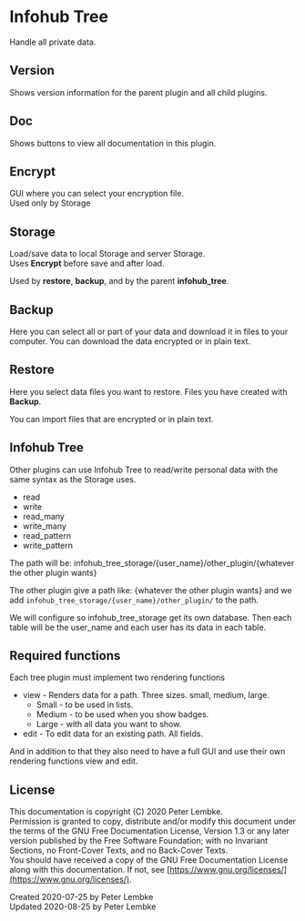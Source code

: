 # Infohub Tree
Handle all private data. 

## Version
Shows version information for the parent plugin and all child plugins.

## Doc
Shows buttons to view all documentation in this plugin.

## Encrypt
GUI where you can select your encryption file.  
Used only by Storage

## Storage
Load/save data to local Storage and server Storage.  
Uses __Encrypt__ before save and after load.  

Used by __restore__, __backup__, and by the parent __infohub_tree__.

## Backup
Here you can select all or part of your data and download it in files to your computer.
You can download the data encrypted or in plain text.

## Restore
Here you select data files you want to restore. Files you have created with __Backup__.

You can import files that are encrypted or in plain text.

## Infohub Tree
Other plugins can use Infohub Tree to read/write personal data with the same syntax as the Storage uses.

* read
* write
* read_many
* write_many
* read_pattern
* write_pattern

The path will be: infohub_tree_storage/{user_name}/other_plugin/{whatever the other plugin wants}

The other plugin give a path like: {whatever the other plugin wants}
and we add `infohub_tree_storage/{user_name}/other_plugin/` to the path.

We will configure so infohub_tree_storage get its own database. Then each table will be the user_name and each user has its data in each table.

## Required functions
Each tree plugin must implement two rendering functions

* view - Renders data for a path. Three sizes. small, medium, large. 
    * Small - to be used in lists. 
    * Medium - to be used when you show badges. 
    * Large - with all data you want to show. 
* edit - To edit data for an existing path. All fields.

And in addition to that they also need to have a full GUI and use their own rendering functions view and edit.

## License
This documentation is copyright (C) 2020 Peter Lembke.  
Permission is granted to copy, distribute and/or modify this document under the terms of the GNU Free Documentation License, Version 1.3 or any later version published by the Free Software Foundation; with no Invariant Sections, no Front-Cover Texts, and no Back-Cover Texts.  
You should have received a copy of the GNU Free Documentation License along with this documentation. If not, see [https://www.gnu.org/licenses/](https://www.gnu.org/licenses/).

Created 2020-07-25 by Peter Lembke  
Updated 2020-08-25 by Peter Lembke
